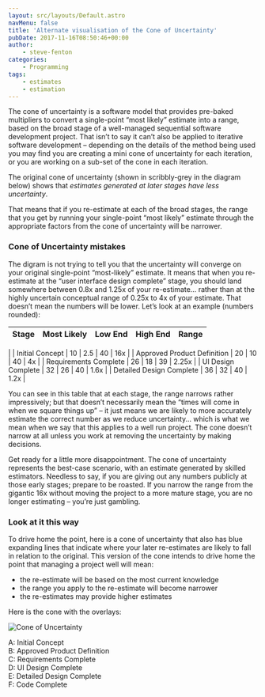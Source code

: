 ```yaml
---
layout: src/layouts/Default.astro
navMenu: false
title: 'Alternate visualisation of the Cone of Uncertainty'
pubDate: 2017-11-16T08:50:46+00:00
author:
    - steve-fenton
categories:
    - Programming
tags:
    - estimates
    - estimation
---
```


The cone of uncertainty is a software model that provides pre-baked multipliers to convert a single-point “most likely” estimate into a range, based on the broad stage of a well-managed sequential software development project. That isn’t to say it can’t also be applied to iterative software development – depending on the details of the method being used you may find you are creating a mini cone of uncertainty for each iteration, or you are working on a sub-set of the cone in each iteration.

The original cone of uncertainty (shown in scribbly-grey in the diagram below) shows that *estimates generated at later stages have less uncertainty*.

That means that if you re-estimate at each of the broad stages, the range that you get by running your single-point “most likely” estimate through the appropriate factors from the cone of uncertainty will be narrower.

### Cone of Uncertainty mistakes

The digram is not trying to tell you that the uncertainty will converge on your original single-point “most-likely” estimate. It means that when you re-estimate at the “user interface design complete” stage, you should land somewhere between 0.8x and 1.25x of your re-estimate… rather than at the highly uncertain conceptual range of 0.25x to 4x of your estimate. That doesn’t mean the numbers will be lower. Let’s look at an example (numbers rounded):

| Stage | Most Likely | Low End | High End | Range |
|---|---|---|---|---|
|
| Initial Concept | 10 | 2.5 | 40 | 16x |
| Approved Product Definition | 20 | 10 | 40 | 4x |
| Requirements Complete | 26 | 18 | 39 | 2.25x |
| UI Design Complete | 32 | 26 | 40 | 1.6x |
| Detailed Design Complete | 36 | 32 | 40 | 1.2x |

You can see in this table that at each stage, the range narrows rather impressively; but that doesn’t necessarily mean the “times will come in when we square things up” – it just means we are likely to more accurately estimate the correct number as we reduce uncertainty… which is what we mean when we say that this applies to a well run project. The cone doesn’t narrow at all unless you work at removing the uncertainty by making decisions.

Get ready for a little more disappointment. The cone of uncertainty represents the best-case scenario, with an estimate generated by skilled estimators. Needless to say, if you are giving out any numbers publicly at those early stages; prepare to be roasted. If you narrow the range from the gigantic 16x without moving the project to a more mature stage, you are no longer estimating – you’re just gambling.

### Look at it this way

To drive home the point, here is a cone of uncertainty that also has blue expanding lines that indicate where your later re-estimates are likely to fall in relation to the original. This version of the cone intends to drive home the point that managing a project well will mean:

- the re-estimate will be based on the most current knowledge
- the range you apply to the re-estimate will become narrower
- the re-estimates may provide higher estimates

Here is the cone with the overlays:

![Cone of Uncertainty](/img/2017/11/cone-of-uncertainty.jpg)

A: Initial Concept  
B: Approved Product Definition  
C: Requirements Complete  
D: UI Design Complete  
E: Detailed Design Complete  
F: Code Complete